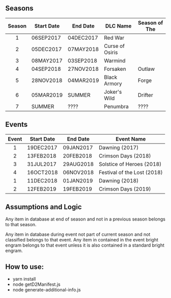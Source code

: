 ## Seasons

| Season | Start Date | End Date  | DLC Name        | Season of The |
| :----: | ---------- | --------- | --------------- | ------------- |
|   1    | 06SEP2017  | 04DEC2017 | Red War         |               |
|   2    | 05DEC2017  | 07MAY2018 | Curse of Osiris |               |
|   3    | 08MAY2017  | 03SEP2018 | Warmind         |               |
|   4    | 04SEP2018  | 27NOV2018 | Forsaken        | Outlaw        |
|   5    | 28NOV2018  | 04MAR2019 | Black Armory    | Forge         |
|   6    | 05MAR2019  | SUMMER    | Joker's Wild    | Drifter       |
|   7    | SUMMER     | ????      | Penumbra        | ????          |

## Events

| Event | Start Date | End Date  | Event Name                  |
| :---: | ---------- | --------- | --------------------------- |
|   1   | 19DEC2017  | 09JAN2017 | Dawning (2017)              |
|   2   | 13FEB2018  | 20FEB2018 | Crimson Days (2018)         |
|   3   | 31JUL2017  | 29AUG2018 | Solstice of Heroes (2018)   |
|   4   | 16OCT2018  | 06NOV2018 | Festival of the Lost (2018) |
|   1   | 11DEC2018  | 01JAN2019 | Dawning (2018)              |
|   2   | 12FEB2019  | 19FEB2019 | Crimson Days (2019)         |

## Assumptions and Logic

Any item in database at end of season and not in a previous season belongs to that season.

Any item in database during event not part of current season and not classified belongs to that event.
Any item in contained in the event bright engram belongs to that event unless it is also contained in a standard bright engram.

## How to use:

- yarn install
- node getD2Manifest.js
- node generate-additional-info.js
